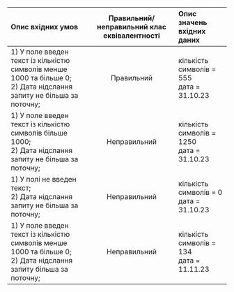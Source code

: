 |Опис вхідних умов|Правильний/неправильний клас еквівалентності|Опис значень вхідних даних|
|:-----|:-----:|:-----|
|1) У поле введен текст із кількістю символів менше 1000 та більше 0;<br> 2) Дата нідслання запиту не більша за поточну;|Правильний|кількість символів = 555<br> дата = 31.10.23|
|1) У поле введен текст із кількістю символів більше 1000;<br> 2) Дата нідслання запиту не більша за поточну;|Неправильний|кількість символів = 1250<br> дата = 31.10.23|
|1) У полі не введен текст;<br> 2) Дата нідслання запиту не більша за поточну;|Неправильний|кількість символів = 0<br> дата = 31.10.23|
|1) У поле введен текст із кількістю символів менше 1000 та більше 0;<br> 2) Дата нідслання запиту більша за поточну;|Неправильний|кількість символів = 134<br> дата = 11.11.23|
